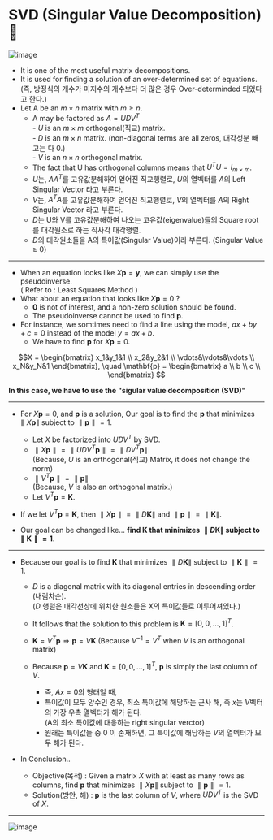 # SVD (Singular Value Decomposition) 📒

![image](https://user-images.githubusercontent.com/60316325/231943786-a65eba04-4671-40ba-be0a-e2e7ba9b82ee.png)

* It is one of  the most useful matrix decompositions.
* It is used for finding a solution of an over-determined set of equations.<br>
(즉, 방정식의 개수가 미지수의 개수보다 더 많은 경우 Over-determinded 되었다고 한다.)
* Let A be an $m\times n$ matrix with $m\ge n$.
    * A may be factored as $A = UDV^T$ <br>
        \- $U$ is an $m\times m$ orthogonal(직교) matrix.<br>
        \- $D$ is an $m\times n$ matrix. (non-diagonal terms are all zeros, 대각성분 빼고는 다 0.)<br>
        \- $V$ is an $n\times n$ orthogonal matrix.<br>
    * The fact that U has orthogonal columns means that $U^TU = I_{m\times m}$. 
    * $U$는, $AA^T$를 고유값분해하여 얻어진 직교행렬로, $U$의 열벡터를 $A$의 Left Singular Vector 라고 부른다. 
    * $V$는, $A^TA$를 고유값분해하여 얻어진 직교행렬로, $V$의 열벡터를 $A$의 Right Singular Vector 라고 부른다. 
    * $D$는 U와 V를 고유값분해하여 나오는 고유값(eigenvalue)들의 Square root를 대각원소로 하는 직사각 대각행렬.
    * $D$의 대각원소들을 A의 특이값(Singular Value)이라 부른다. (Singular Value $\ge$ 0) <br>

---

* When an equation looks like $X\mathbf{p} = \mathbf{y}$, we can simply use the pseudoinverse. <br>
( Refer to : Least Squares Method )
* What about an equation that looks like $X\mathbf{p} = 0$ ? <br>
  * $\mathbf{0}$ is not of interest, and a non-zero solution should be found.<br>
  * The pseudoinverse cannot be used to find $\mathbf{p}$. <br>
* For instance, we somtimes need to find a line using the model, $ax+by+c = 0$ instead of the model $y=ax+b$.
  * We have to find $\mathbf{p}$ for $X\mathbf{p} = 0$.
  
$$X =
\begin{bmatrix} 
x_1&y_1&1 \\ 
x_2&y_2&1 \\ 
\vdots&\vdots&\vdots \\ 
x_N&y_N&1 \end{bmatrix}, \quad
\mathbf{p} = 
\begin{bmatrix} 
a \\
b \\
c \\
\end{bmatrix}
$$

**In this case, we have to use the "sigular value decomposition (SVD)"**

---

* For $X\mathbf{p} = 0$, and $\mathbf{p}$ is a solution, Our goal is to find the $\mathbf{p}$ that minimizes $\parallel X\mathbf{p}\parallel$ subject to $\parallel \mathbf{p}\parallel = 1$.

  * Let $X$ be factorized into $UDV^T$ by SVD.
  * $\parallel X\mathbf{p}\parallel = \parallel UDV^T\mathbf{p}\parallel = \parallel DV^T\mathbf{p}\parallel$ <br>
  (Because, $U$ is an orthogonal(직교) Matrix, it does not change the norm) <br>
  * $\parallel V^T\mathbf{p}\parallel = \parallel \mathbf{p}\parallel$ <br>
  (Because, $V$ is also an orthogonal matrix.)<br>
  * Let $V^T\mathbf{p} = \mathbf{K}$.
  
* If we let $V^T\mathbf{p} = \mathbf{K}$, then $\parallel X\mathbf{p}\parallel = \parallel D\mathbf{K}\parallel$ and $\parallel \mathbf{p}\parallel = \parallel \mathbf{K}\parallel$.
* Our goal can be changed like... **find $\mathbf{K}$ that minimizes $\parallel D\mathbf{K}\parallel$ subject to $\parallel \mathbf{K}\parallel = 1$**.

---

* Because our goal is to find $\mathbf{K}$ that minimizes $\parallel D\mathbf{K}\parallel$ subject to $\parallel \mathbf{K}\parallel = 1$.
  * $D$ is a diagonal matrix with its diagonal entries in descending order (내림차순). <br>
  ($D$ 행렬은 대각선상에 위치한 원소들은 X의 특이값들로 이루어져있다.)
  * It follows that the solution to this problem is $\mathbf{K} = [0, 0, ..., 1]^T$.
  * $\mathbf{K} = V^T\mathbf{p} \Rightarrow \mathbf{p} = V\mathbf{K}$ (Because $V^{-1} = V^T$ when $V$ is an orthogonal matrix)
  * Because $\mathbf{p} = V\mathbf{K}$ and $\mathbf{K} = [0, 0, ..., 1]^T$, $\mathbf{p}$ is simply the last column of $V$.
  
    * 즉, $Ax = 0$의 형태일 때, 
    * 특이값이 모두 양수인 경우, 최소 특이값에 해당하는 근사 해, 즉 $x$는 $V$벡터의 가장 우측 열벡터가 해가 된다. <br>(A의 최소 특이값에 대응하는 right singular verctor)
    * 원래는 특이값들 중 0 이 존재하면, 그 특이값에 해당하는 $V$의 열벡터가 모두 해가 된다.
  
* In Conclusion..
  * Objective(목적) : Given a matrix $X$ with at least as many rows as columns, find $\mathbf{p}$ that minimizes $\parallel X\mathbf{p}\parallel$ subject to $\parallel \mathbf{p}\parallel = 1$. 
  * Solution(방안, 해) : $\mathbf{p}$ is the last column of $V$, where $UDV^T$ is the SVD of $X$.
  
---
  
![image](https://user-images.githubusercontent.com/60316325/232276716-c9410880-ef28-46f3-afa1-9e91977b1423.png)

